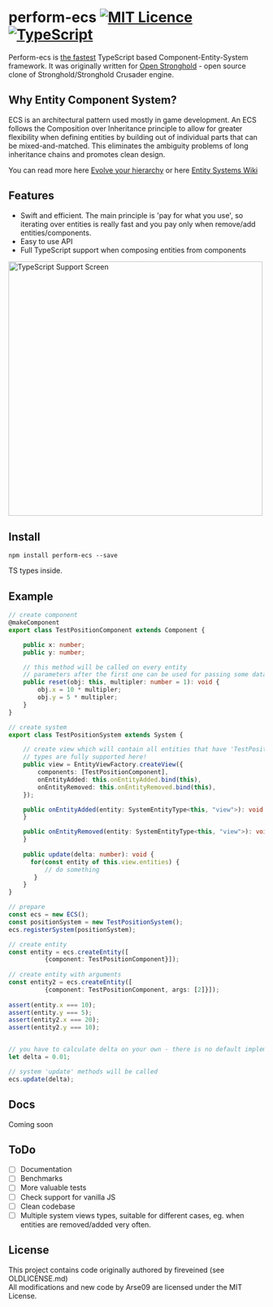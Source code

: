  # perform-ecs  [![MIT Licence](https://badges.frapsoft.com/os/mit/mit.svg?v=103)](https://opensource.org/licenses/mit-license.php) [![TypeScript](https://badges.frapsoft.com/typescript/code/typescript.svg?v=101)](https://github.com/ellerbrock/typescript-badges/)
 
 
Perform-ecs is [the fastest](https://github.com/fireveined/ecs-benchmark-js) TypeScript based Component-Entity-System framework. It was originally written for [Open Stronghold](https://github.com/fireveined/open-stronghold) - open source clone of Stronghold/Stronghold Crusader engine.

## Why Entity Component System?

ECS is an architectural pattern used mostly in game development. An ECS follows the Composition over Inheritance principle to allow for greater flexibility when defining entities by building out of individual parts that can be mixed-and-matched. This eliminates the ambiguity problems of long inheritance chains and promotes clean design. 

You can read more here [Evolve your hierarchy](http://cowboyprogramming.com/2007/01/05/evolve-your-heirachy/) or here [Entity Systems Wiki](http://entity-systems.wikidot.com/)

## Features
- Swift and efficient. The main principle is 'pay for what you use', so iterating over entities is really fast and you pay only when remove/add entities/components.
- Easy to use API
- Full TypeScript support when composing entities from components
<img src="http://open-stronghold.com/wp-content/ecs_Screen.png" alt="TypeScript Support Screen" width="500"/>

## Install

`npm install perform-ecs --save`

TS types inside.

## Example
```typescript
// create component
@makeComponent
export class TestPositionComponent extends Component {

    public x: number;
    public y: number;

    // this method will be called on every entity
    // parameters after the first one can be used for passing some data when creating entity
    public reset(obj: this, multipler: number = 1): void {
        obj.x = 10 * multipler;
        obj.y = 5 * multipler;
    }
}

// create system
export class TestPositionSystem extends System {

    // create view which will contain all entities that have 'TestPositionComponent'
    // types are fully supported here!
    public view = EntityViewFactory.createView({
        components: [TestPositionComponent],
        onEntityAdded: this.onEntityAdded.bind(this),
        onEntityRemoved: this.onEntityRemoved.bind(this),
    });

    public onEntityAdded(entity: SystemEntityType<this, "view">): void {
    }

    public onEntityRemoved(entity: SystemEntityType<this, "view">): void {
    }
    
    public update(delta: number): void {
      for(const entity of this.view.entities) {
          // do something
       }
    }
}

// prepare
const ecs = new ECS();
const positionSystem = new TestPositionSystem();
ecs.registerSystem(positionSystem);

// create entity
const entity = ecs.createEntity([
          {component: TestPositionComponent}]);
   
// create entity with arguments    
const entity2 = ecs.createEntity([
          {component: TestPositionComponent, args: [2]}]);   
          
assert(entity.x === 10);
assert(entity.y === 5);
assert(entity2.x === 20);
assert(entity2.y === 10);


// you have to calculate delta on your own - there is no default implementation 
let delta = 0.01;

// system 'update' methods will be called
ecs.update(delta);
```

## Docs
Coming soon

## ToDo

- [ ] Documentation
- [ ] Benchmarks
- [ ] More valuable tests
- [ ] Check support for vanilla JS
- [ ] Clean codebase
- [ ] Multiple system views types, suitable for different cases, eg. when entities are removed/added very often.

## License

This project contains code originally authored by fireveined (see OLDLICENSE.md)  
All modifications and new code by Arse09 are licensed under the MIT License.
